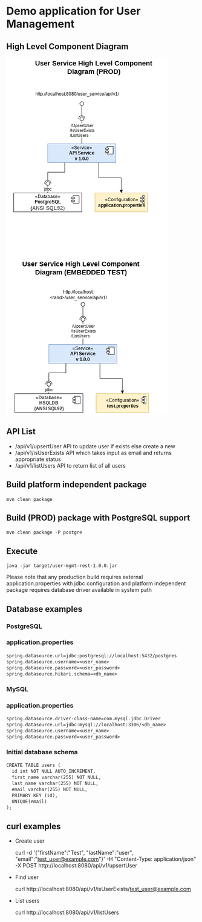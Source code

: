 # Demo application for User Management

## High Level Component Diagram

![High Level Component Diagram](https://raw.githubusercontent.com/ipeonte/UserManagementDemo/master/doc/HighLevelComponent.png)

## API List

- /api/v1/upsertUser API to update user if exists else create a new
- /api/v1/isUserExists API which takes input as email and returns appropriate status
- /api/v1/listUsers API to return list of all users

## Build platform independent package

    mvn clean package
  
## Build (PROD) package with PostgreSQL support

    mvn clean package -P postgre
  
## Execute

    java -jar target/user-mgmt-rest-1.0.0.jar
  
Please note that any production build requires external application.properties with jdbc configuration and platform independent package requires database driver available in system path 
  
## Database examples

### PostgreSQL

### application.properties
    spring.datasource.url=jdbc:postgresql://localhost:5432/postgres
    spring.datasource.username=<user_name>
    spring.datasource.password=<user_password>
    spring.datasource.hikari.schema=<db_name>

### MySQL
### application.properties
    spring.datasource.driver-class-name=com.mysql.jdbc.Driver
    spring.datasource.url=jdbc:mysql://localhost:3306/<db_name>
    spring.datasource.username=<user_name>
    spring.datasource.password=<user_password>

### Initial database schema
    CREATE TABLE users (
      id int NOT NULL AUTO_INCREMENT,
      first_name varchar(255) NOT NULL,
      last_name varchar(255) NOT NULL,
      email varchar(255) NOT NULL,
      PRIMARY KEY (id),
      UNIQUE(email)
    );
    
## curl examples

- Create user
    
    curl -d '{"firstName":"Test", "lastName":"user", "email":"test_user@example.com"}' -H "Content-Type: application/json" -X POST http://localhost:8080/api/v1/upsertUser
- Find user
    
    curl http://localhost:8080/api/v1/isUserExists/test_user@example.com
- List users

    curl http://localhost:8080/api/v1/listUsers
  
    
    